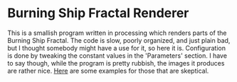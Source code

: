 Burning Ship Fractal Renderer
=============================

This is a smallish program written in processing which renders parts of the Burning Ship Fractal. The code is slow, poorly organized, and just plain bad, but I thought somebody might have a use for it, so here it is. Configuration is done by tweaking the constant values in the 'Parameters' section. I have to say though, while the program is pretty rubbish, the images it produces are rather nice. [Here](http://kdt.io/post/11) are some examples for those that are skeptical.